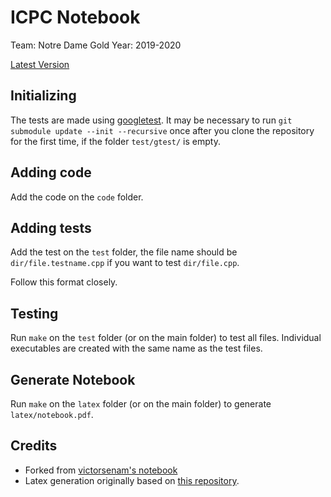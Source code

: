 # ICPC Notebook

Team: Notre Dame Gold
Year: 2019-2020

[Latest Version](https://raw.githubusercontent.com/gabrielsimoes/icpc_notebook/master/icpc_notebook.pdf)

## Initializing

The tests are made using [googletest](https://github.com/google/googletest/). It may be necessary to run `git submodule update --init --recursive` once after you clone the repository for the first time, if the folder `test/gtest/` is empty.


## Adding code

Add the code on the `code` folder.


## Adding tests

Add the test on the `test` folder, the file name should be `dir/file.testname.cpp` if you want to test `dir/file.cpp`.

Follow this format closely.


## Testing

Run `make` on the `test` folder (or on the main folder) to test all files. Individual executables are created with the same name as the test files.


## Generate Notebook

Run `make` on the `latex` folder (or on the main folder) to generate `latex/notebook.pdf`.


## Credits

- Forked from [victorsenam's notebook](https://github.com/victorsenam/caderno)
- Latex generation originally based on [this repository](https://github.com/jasison27/ACM-ICPC-CodeTemplate-Latex).  
